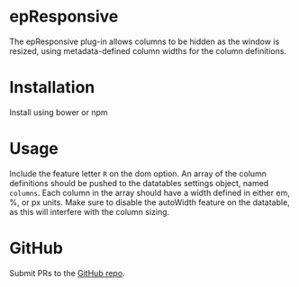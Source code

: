 # epResponsive

The epResponsive plug-in allows columns to be hidden as the window is resized, using metadata-defined column widths for the column definitions.

# Installation

Install using bower or npm

# Usage

Include the feature letter `R` on the dom option. An array of the column definitions should be pushed to the datatables settings object, named `columns`. Each column in the array should
have a width defined in either em, %, or px units. Make sure to disable the autoWidth feature on the datatable, as this will interfere with the column sizing.

# GitHub

Submit PRs to the [GitHub repo](https://github.com/eikospartners/datatables-epResponsive).